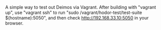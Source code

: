 A simple way to test out Deimos via Vagrant.  After building with "vagrant up", use "vagrant ssh" to run "sudo /vagrant/hodor-test/test-suite $(hostname):5050", and then check http://192.168.33.10:5050 in your browser.
